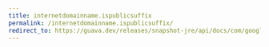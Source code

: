```yaml
---
title: internetdomainname.ispublicsuffix
permalink: /internetdomainname.ispublicsuffix/
redirect_to: https://guava.dev/releases/snapshot-jre/api/docs/com/google/common/net/InternetDomainName.html#isPublicSuffix--
---
```

